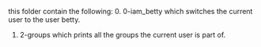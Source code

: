 this folder contain the following:
0. 0-iam_betty which switches the current user to the user betty.
1. 2-groups which prints all the groups the current user is part of.
